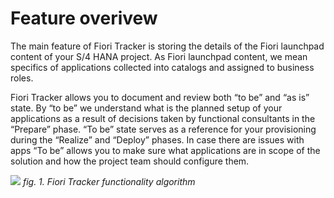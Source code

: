 # Feature overivew 

The main feature of Fiori Tracker is storing the details of the Fiori launchpad content of your S/4 HANA project. As Fiori launchpad content, we mean specifics of applications collected into catalogs and assigned to business roles. 

Fiori Tracker allows you to document and review both “to be” and “as is” state. By “to be” we understand what is the planned setup of your applications as a result of decisions taken by functional consultants in the “Prepare” phase. “To be” state serves as a reference for your provisioning during the “Realize” and “Deploy” phases. In case there are issues with apps “To be” allows you to make sure what applications are in scope of the solution and how the project team should configure them.

![](../res/fiori_tracker_main.png)
*fig. 1. Fiori Tracker functionality algorithm*
